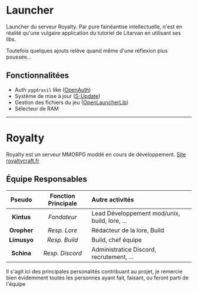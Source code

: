 Launcher
========
Launcher du serveur Royalty.
Par pure fainéantise intellectuelle, n'est en réalité qu'une vulgaire application du tutoriel de Litarvan en utilisant ses libs.

Toutefois quelques ajouts relève quand même d'une réflexion plus poussée...

Fonctionnalitées
----------------
- Auth `yggdrasil` like ([OpenAuth](https://github.com/Litarvan/OpenAuth))
- Système de mise à jour ([S-Update](https://github.com/Litarvan/S-Update))
- Gestion des fichiers du jeu ([OpenLauncherLib](https://github.com/Litarvan/OpenLauncherLib))
- Sélecteur de RAM
---

Royalty
========
Royalty est un serveur MMORPG moddé en cours de développement.
[Site royaltycraft.fr](http://royaltycraft.fr/)

Équipe Responsables
------
| Pseudo          | Fonction Principale   | Autre activités                                  |
| :-------------: | :-------------------: | :----------------------------------------------- |
| **Kintus**      | *Fondateur*           | Lead Développement mod/unix, build, lore, ...    |
| **Oropher**     | *Resp. Lore*          | Rédacteur de la lore, Build                      |
| **Limusyo**     | *Resp. Build*         | Build, chef équipe                               |
| **Schina**      | *Resp. Discord*       | Administratice Discord, recrutement, ...         |

Il s'agit ici des principales personalités contribuant au projet, je remercie bien évidemment toutes les personnes ayant fait, faisant, ou feront parti de l'équipe
